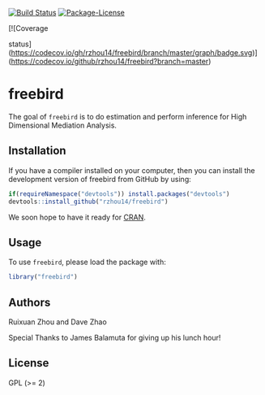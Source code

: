 
<!-- README.md is generated from README.Rmd. Please edit that file -->

[![Build
Status](https://travis-ci.org/rzhou14/freebird.svg)](https://travis-ci.org/rzhou14/freebird)
[![Package-License](http://img.shields.io/badge/license-GPL%20\(%3E=2\)-brightgreen.svg?style=flat)](http://www.gnu.org/licenses/gpl-2.0.html)
<!--
[![CRAN Version Badge](http://www.r-pkg.org/badges/version/freebird)](https://cran.r-project.org/package=freebird)
[![CRAN Status](https://cranchecks.info/badges/worst/freebird)](https://cran.r-project.org/web/checks/check_results_freebird.html)
[![RStudio CRAN Mirror's Monthly Downloads](http://cranlogs.r-pkg.org/badges/freebird?color=brightgreen)](http://www.r-pkg.org/pkg/freebird)
[![RStudio CRAN Mirror's Total Downloads](http://cranlogs.r-pkg.org/badges/grand-total/freebird?color=brightgreen)](http://www.r-pkg.org/pkg/freebird)
--> [![Coverage
status](https://codecov.io/gh/rzhou14/freebird/branch/master/graph/badge.svg)](https://codecov.io/github/rzhou14/freebird?branch=master)

# freebird

The goal of `freebird` is to do estimation and perform inference for High
Dimensional Mediation Analysis.

## Installation

If you have a compiler installed on your computer, then you can install
the development version of freebird from GitHub by using:

``` r
if(requireNamespace("devtools")) install.packages("devtools")
devtools::install_github("rzhou14/freebird")
```

We soon hope to have it ready for [CRAN](https://CRAN.R-project.org).

<!--- with:

``` r
install.packages("freebird")
```

-->

## Usage

To use `freebird`, please load the package with:

``` r
library("freebird")
```

## Authors

Ruixuan Zhou and Dave Zhao

Special Thanks to James Balamuta for giving up his lunch hour\!

## License

GPL (\>= 2)
